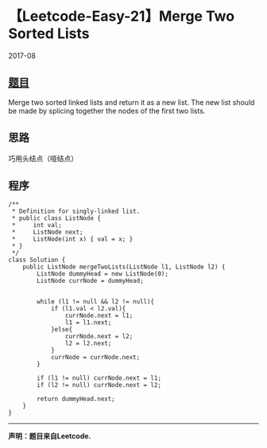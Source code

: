# 【Leetcode-Easy-21】Merge Two Sorted Lists

2017-08

## [题目](https://leetcode.com/problems/merge-two-sorted-lists/description/)

Merge two sorted linked lists and return it as a new list. The new list should be made by splicing together the nodes of the first two lists.


## 思路
巧用头结点（哑结点）

## 程序

```
/**
 * Definition for singly-linked list.
 * public class ListNode {
 *     int val;
 *     ListNode next;
 *     ListNode(int x) { val = x; }
 * }
 */
class Solution {
    public ListNode mergeTwoLists(ListNode l1, ListNode l2) {
        ListNode dummyHead = new ListNode(0);
        ListNode currNode = dummyHead;
        
        
        while (l1 != null && l2 != null){
            if (l1.val < l2.val){
                currNode.next = l1;
                l1 = l1.next;
            }else{
                currNode.next = l2;
                l2 = l2.next;
            }
            currNode = currNode.next;
        }
        
        if (l1 != null) currNode.next = l1;
        if (l2 != null) currNode.next = l2;
        
        return dummyHead.next;
    }
}
```


----------


**声明：题目来自Leetcode.**